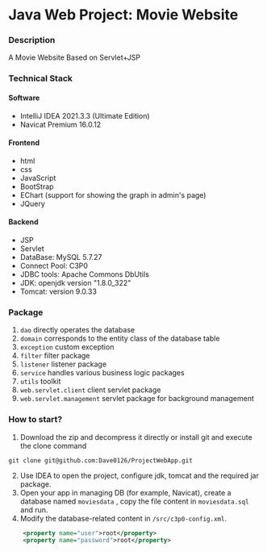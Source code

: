 # Java Web Project: Movie Website

### Description
A Movie Website Based on Servlet+JSP

### Technical Stack
#### Software
- IntelliJ IDEA 2021.3.3 (Ultimate Edition)
- Navicat Premium 16.0.12
#### Frontend
- html
- css
- JavaScript
- BootStrap
- EChart (support for showing the graph in admin's page)
- JQuery
#### Backend
- JSP
- Servlet
- DataBase: MySQL 5.7.27
- Connect Pool: C3P0
- JDBC tools: Apache Commons DbUtils
- JDK: openjdk version "1.8.0_322"
- Tomcat: version 9.0.33



### Package
1. `dao` directly operates the database
2. `domain` corresponds to the entity class of the database table
3. `exception` custom exception
4. `filter` filter package
5. `listener` listener package
6. `service` handles various business logic packages
7. `utils` toolkit
8. `web.servlet.client` client servlet package
9. `web.servlet.management` servlet package for background management

### How to start?
1. Download the zip and decompress it directly or install git and execute the clone command
```
git clone git@github.com:Dave0126/ProjectWebApp.git
```
2. Use IDEA to open the project, configure jdk, tomcat and the required jar package.
3. Open your app in managing DB (for example, Navicat), create a database named `moviesdata` , copy the file content in `moviesdata.sql` and run.
4. Modify the database-related content in `/src/c3p0-config.xml`.
```xml
    <property name="user">root</property>
    <property name="password">root</property>
```